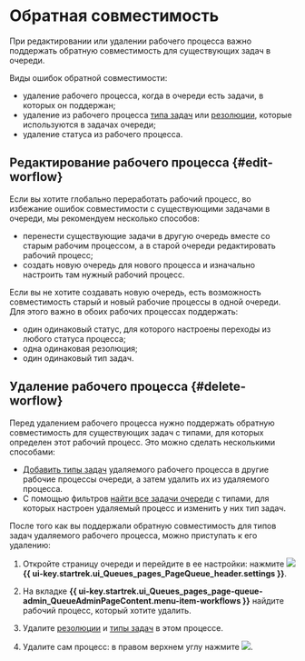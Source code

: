 # Обратная совместимость

При редактировании или удалении рабочего процесса важно поддержать обратную совместимость для существующих задач в очереди.

Виды ошибок обратной совместимости:
* удаление рабочего процесса, когда в очереди есть задачи, в которых он поддержан;
* удаление из рабочего процесса [типа задач](./add-ticket-type.md##delete-ticket-type) или [резолюции](./create-resolution.md##delete-resolution), которые используются в задачах очереди;
* удаление статуса из рабочего процесса.

## Редактирование рабочего процесса {#edit-worflow}

Если вы хотите глобально переработать рабочий процесс, во избежание ошибок совместимости с существующими задачами в очереди, мы рекомендуем несколько способов:

* перенести существующие задачи в другую очередь вместе со старым рабочим процессом, а в старой очереди редактировать рабочий процесс;
* создать новую очередь для нового процесса и изначально настроить там нужный рабочий процесс.

Если вы не хотите создавать новую очередь, есть возможность совместимость старый и новый рабочие процессы в одной очереди. Для этого важно в обоих рабочих процессах поддержать:
* один одинаковый статус, для которого настроены переходы из любого статуса процесса;
* одна одинаковая резолюция;
* один одинаковый тип задач.

## Удаление рабочего процесса {#delete-worflow}

Перед удалением рабочего процесса нужно поддержать обратную совместимость для существующих задач с типами, для которых определен этот рабочий процесс. Это можно сделать несколькими способами:

* [Добавить типы задач](./add-ticket-type.md#add-ticket-type-queue) удаляемого рабочего процесса в другие рабочие процессы очереди, а затем удалить их из удаляемого процесса.
* С помощью фильтров [найти все задачи очереди](quick-filters.md) с типами, для которых настроен удаляемый процесс и изменить у них тип задач.

После того как вы поддержали обратную совместимость для типов задач удаляемого рабочего процесса, можно приступать к его удалению:

1. Откройте страницу очереди и перейдите в ее настройки: нажмите ![](../../_assets/tracker/svg/settings-old.svg) **{{ ui-key.startrek.ui_Queues_pages_PageQueue_header.settings }}**.

1. На вкладке **{{ ui-key.startrek.ui_Queues_pages_page-queue-admin_QueueAdminPageContent.menu-item-workflows }}** найдите рабочий процесс, который хотите удалить.

1. Удалите [резолюции](./create-resolution.md#delete-resolution) и [типы задач](./add-ticket-type.md#delete-ticket-type) в этом процессе.

1. Удалите сам процесс: в правом верхнем углу нажмите ![](../../_assets/tracker/svg/icon-filter-delete.svg).
